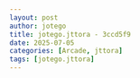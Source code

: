 ```yaml
---
layout: post
author: jotego
title: jotego.jttora - 3ccd5f9
date: 2025-07-05
categories: [Arcade, jttora]
tags: [jotego.jttora]
---
```


